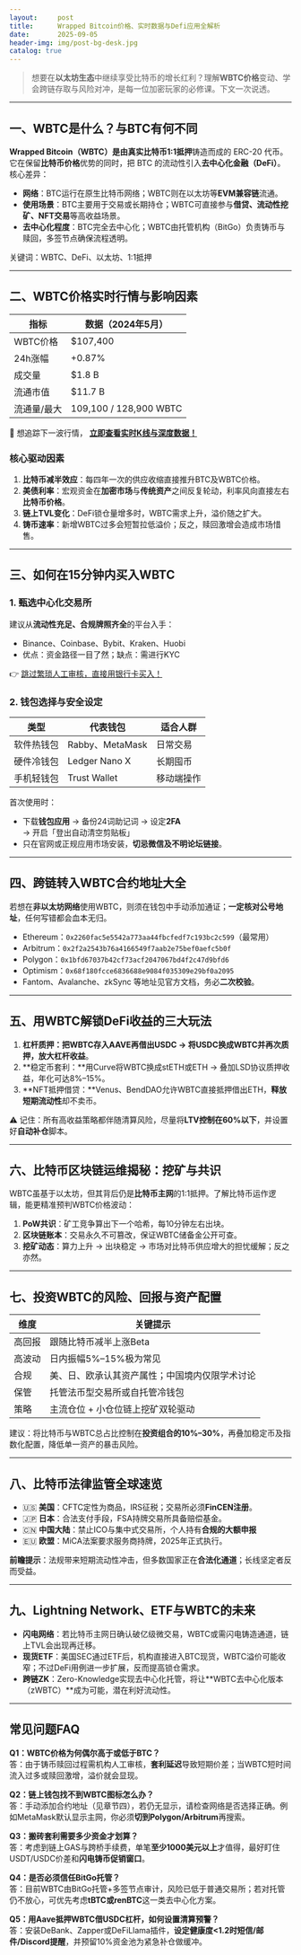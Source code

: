 ```yaml
---
layout:     post
title:      Wrapped Bitcoin价格、实时数据与Defi应用全解析
date:       2025-09-05
header-img: img/post-bg-desk.jpg
catalog: true
---
```


> 想要在**以太坊生态**中继续享受比特币的增长红利？理解**WBTC价格**变动、学会跨链存取与风险对冲，是每一位加密玩家的必修课。下文一次说透。

---

## 一、WBTC是什么？与BTC有何不同

**Wrapped Bitcoin（WBTC）**是由**真实比特币1:1抵押**铸造而成的 ERC-20 代币。它在保留**比特币价格**优势的同时，把 BTC 的流动性引入**去中心化金融（DeFi）**。核心差异：

- **网络**：BTC运行在原生比特币网络；WBTC则在以太坊等**EVM兼容链**流通。  
- **使用场景**：BTC主要用于交易或长期持仓；WBTC可直接参与**借贷、流动性挖矿、NFT交易**等高收益场景。  
- **去中心化程度**：BTC完全去中心化；WBTC由托管机构（BitGo）负责铸币与赎回，多签节点确保流程透明。

关键词：WBTC、DeFi、以太坊、1:1抵押

---

## 二、WBTC价格实时行情与影响因素

| 指标        | 数据（2024年5月）  |
|-------------|--------------------|
| WBTC价格    | $107,400           |
| 24h涨幅     | +0.87%             |
| 成交量      | $1.8 B             |
| 流通市值    | $11.7 B            |
| 流通量/最大 | 109,100 / 128,900 WBTC |

🚀 想追踪下一波行情， **[立即查看实时K线与深度数据！](https://okxdog.com/)**

### 核心驱动因素

1. **比特币减半效应**：每四年一次的供应收缩直接推升BTC及WBTC价格。  
2. **美债利率**：宏观资金在**加密市场**与**传统资产**之间反复轮动，利率风向直接左右**比特币价格**。  
3. **链上TVL变化**：DeFi锁仓量增多时，WBTC需求上升，溢价随之扩大。  
4. **铸币速率**：新增WBTC过多会短暂拉低溢价；反之，赎回激增会造成市场惜售。

---

## 三、如何在15分钟内买入WBTC

### 1. 甄选中心化交易所
建议从**流动性充足、合规牌照齐全**的平台入手：

- Binance、Coinbase、Bybit、Kraken、Huobi  
- 优点：资金路径一目了然；缺点：需进行KYC

👉 [跳过繁琐人工审核，直接用银行卡买入！](https://okxdog.com/)

### 2. 钱包选择与安全设定
| 类型   | 代表钱包           | 适合人群    |
|--------|--------------------|-------------|
| 软件热钱包 | Rabby、MetaMask   | 日常交易    |
| 硬件冷钱包 | Ledger Nano X      | 长期囤币    |
| 手机轻钱包 | Trust Wallet        | 移动端操作  |

首次使用时：  
- 下载**钱包应用** → 备份24词助记词 → 设定**2FA** → 开启「登出自动清空剪贴板」  
- 只在官网或正规应用市场安装，**切忌微信及不明论坛链接**。

---

## 四、跨链转入WBTC合约地址大全

若想在**非以太坊网络**使用WBTC，则须在钱包中手动添加通证；**一定核对公号地址**，任何写错都会血本无归。

- Ethereum：`0x2260fac5e5542a773aa44fbcfedf7c193bc2c599`（最常用）  
- Arbitrum：`0x2f2a2543b76a4166549f7aab2e75bef0aefc5b0f`  
- Polygon：`0x1bfd67037b42cf73acf2047067bd4f2c47d9bfd6`  
- Optimism：`0x68f180fcce6836688e9084f035309e29bf0a2095`  
- Fantom、Avalanche、zkSync 等地址见官方文档，务必**二次校验**。

---

## 五、用WBTC解锁DeFi收益的三大玩法

1. **杠杆质押：**把WBTC存入AAVE再借出USDC → 将USDC换成WBTC并再次质押，放大**杠杆收益**。  
2. **稳定币套利：**用Curve将WBTC换成stETH或ETH → 叠加LSD协议质押收益，年化可达8%–15%。  
3. **NFT抵押借贷：**Venus、BendDAO允许WBTC直接抵押借出ETH，**释放短期流动性**却不卖币。

⚠️ 记住：所有高收益策略都伴随清算风险，尽量将**LTV控制在60%以下**，并设置好**自动补仓**脚本。

---

## 六、比特币区块链运维揭秘：挖矿与共识

WBTC虽基于以太坊，但其背后仍是**比特币主网**的1:1抵押。了解比特币运作逻辑，能更精准预判WBTC价格波动：

1. **PoW共识**：矿工竞争算出下一个哈希，每10分钟左右出块。  
2. **区块链账本**：交易永久不可篡改，保证WBTC储备金公开可查。  
3. **挖矿动态**：算力上升 → 出块稳定 → 市场对比特币供应增大的担忧缓解；反之亦然。

---

## 七、投资WBTC的风险、回报与资产配置

| 维度   | 关键提示                     |
|--------|------------------------------|
| 高回报 | 跟随比特币减半上涨Beta        |
| 高波动 | 日内振幅5%–15%极为常见         |
| 合规   | 美、日、欧承认其资产属性；中国境内仅限学术讨论 |
| 保管   | 托管法币型交易所或自托管冷钱包 |
| 策略   | 主流仓位 + 小仓位链上挖矿双轮驱动 |

建议：将比特币与WBTC总占比控制在**投资组合的10%–30%**，再叠加稳定币及指数化配置，降低单一资产的暴击风险。

---

## 八、比特币法律监管全球速览

- 🇺🇸 **美国**：CFTC定性为商品，IRS征税；交易所必须**FinCEN注册**。  
- 🇯🇵 **日本**：合法支付手段，FSA持牌交易所具备赔偿基金。  
- 🇨🇳 **中国大陆**：禁止ICO与集中式交易所，个人持有**合规的大额申报**  
- 🇪🇺 **欧盟**：MiCA法案要求服务商持牌，2025年正式执行。

**前瞻提示**：法规带来短期流动性冲击，但多数国家正在**合法化通道**；长线坚定者反而受益。

---

## 九、Lightning Network、ETF与WBTC的未来

- **闪电网络**：若比特币主网日确认破亿级微交易，WBTC或需闪电铸造通道，链上TVL会出现再迁移。  
- **现货ETF**：美国SEC通过ETF后，机构直接进入BTC现货，WBTC溢价可能收窄；不过DeFi用例进一步扩展，反而提高锁仓需求。  
- **跨链ZK**：Zero-Knowledge实现去中心化托管，将让**WBTC去中心化版本（zWBTC）**成为可能，潜在利好流动性。

---

## 常见问题FAQ

**Q1：WBTC价格为何偶尔高于或低于BTC？**  
答：由于铸币赎回过程需机构人工审核，**套利延迟**导致短期价差；当WBTC短时间流入过多或赎回激增，溢价就会显现。

**Q2：链上钱包找不到WBTC图标怎么办？**  
答：手动添加合约地址（见章节四），若仍无显示，请检查网络是否选择正确。例如MetaMask默认显示主网，你必须**切到Polygon/Arbitrum**再搜索。

**Q3：搬砖套利需要多少资金才划算？**  
答：考虑到链上GAS与跨桥手续费，单笔**至少1000美元以上**才值得，最好盯住USDT/USDC价差和**闪电铸币促销窗口**。

**Q4：是否必须信任BitGo托管？**  
答：目前WBTC由BitGo托管+多签节点审计，风险已低于普通交易所；若对托管仍不放心，可优先考虑**tBTC或renBTC**这一类去中心化方案。

**Q5：用Aave抵押WBTC借USDC杠杆，如何设置清算预警？**  
答：安装DeBank、Zapper或DeFiLlama插件，**设定健康度<1.2时短信/邮件/Discord提醒**，并预留10%资金池为紧急补仓做缓冲。